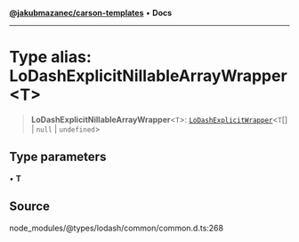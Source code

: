[**@jakubmazanec/carson-templates**](../../../README.md) • **Docs**

---

# Type alias: LoDashExplicitNillableArrayWrapper\<T\>

> **LoDashExplicitNillableArrayWrapper**\<`T`\>:
> [`LoDashExplicitWrapper`](../interfaces/LoDashExplicitWrapper.md)\<`T`[] \| `null` \|
> `undefined`\>

## Type parameters

• **T**

## Source

node_modules/@types/lodash/common/common.d.ts:268
